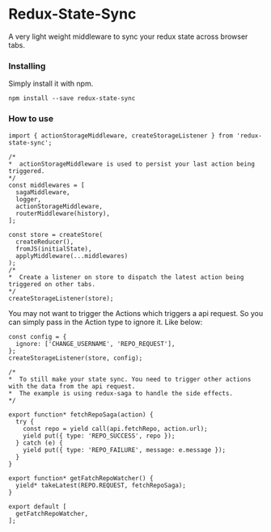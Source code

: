 # Redux-State-Sync

A very light weight middleware to sync your redux state across browser tabs.

### Installing

Simply install it with npm.

```
npm install --save redux-state-sync
```


### How to use

```
import { actionStorageMiddleware, createStorageListener } from 'redux-state-sync';

/*
*  actionStorageMiddleware is used to persist your last action being triggered.
*/
const middlewares = [
  sagaMiddleware,
  logger,
  actionStorageMiddleware,
  routerMiddleware(history),
];

const store = createStore(
  createReducer(),
  fromJS(initialState),
  applyMiddleware(...middlewares)
);
/*
*  Create a listener on store to dispatch the latest action being triggered on other tabs.
*/
createStorageListener(store);
```

You may not want to trigger the Actions which triggers a api request. So you can simply pass in the Action type to ignore it. Like below:

```
const config = {
  ignore: ['CHANGE_USERNAME', 'REPO_REQUEST'],
};
createStorageListener(store, config);

/*
*  To still make your state sync. You need to trigger other actions with the data from the api request. 
*  The example is using redux-saga to handle the side effects.
*/

export function* fetchRepoSaga(action) {
  try {
    const repo = yield call(api.fetchRepo, action.url);
    yield put({ type: 'REPO_SUCCESS', repo });
  } catch (e) {
    yield put({ type: 'REPO_FAILURE', message: e.message });
  }
}

export function* getFatchRepoWatcher() {
  yield* takeLatest(REPO.REQUEST, fetchRepoSaga);
}

export default [
  getFatchRepoWatcher,
];
```
